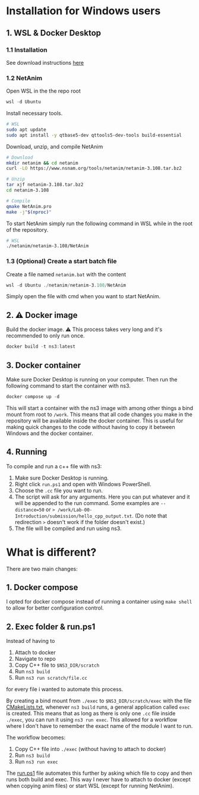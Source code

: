 # Installation for Windows users

## 1. WSL & Docker Desktop

### 1.1 Installation
See download instructions [here](/README.md#1-install-prerequisites)

### 1.2 NetAnim
Open WSL in the the repo root

```powershell
wsl -d Ubuntu
```

Install necessary tools.

```bash
# WSL
sudo apt update
sudo apt install -y qtbase5-dev qttools5-dev-tools build-essential
```

Download, unzip, and compile NetAnim

```bash
# Download
mkdir netanim && cd netanim
curl -LO https://www.nsnam.org/tools/netanim/netanim-3.108.tar.bz2

# Unzip
tar xjf netanim-3.108.tar.bz2
cd netanim-3.108

# Compile
qmake NetAnim.pro
make -j"$(nproc)"
```

To start NetAnim simply run the following command in WSL while in the root of the repository.

```bash
# WSL
./netanim/netanim-3.108/NetAnim
```

### 1.3 (Optional) Create a start batch file

Create a file named `netanim.bat` with the content

```powershell
wsl -d Ubuntu ./netanim/netanim-3.108/NetAnim
```

Simply open the file with cmd when you want to start NetAnim.

## 2. ⚠️ Docker image
Build the docker image. ⚠️ This process takes very long and it's recommended to only run once.

```powershell
docker build -t ns3:latest
```

## 3. Docker container
Make sure Docker Desktop is running on your computer. Then run the following command to start the container with ns3.

```powershell
docker compose up -d
```

This will start a container with the ns3 image with among other things a bind mount from root to `/work`. This means that all code changes you make in the repository will be available inside the docker container. This is useful for making quick changes to the code without having to copy it between Windows and the docker container.

## 4. Running
To compile and run a c++ file with ns3:
1. Make sure Docker Desktop is running.
2. Right click `run.ps1` and open with Windows PowerShell.
3. Choose the `.cc` file you want to run.
4. The script will ask for any arguments. Here you can put whatever and it will be appended to the run command. Some examples are `--distance=50` or `> /work/Lab-00-Introduction/submission/hello_cpp_output.txt`. (Do note that redirection `>` doesn't work if the folder doesn't exist.)
5. The file will be compiled and run using ns3.

# What is different?
There are two main changes:

## 1. Docker compose
I opted for docker compose instead of running a container using `make shell` to allow for better configuration control.

## 2. Exec folder & run.ps1
Instead of having to
1. Attach to docker
2. Navigate to repo
3. Copy C++ file to `$NS3_DIR/scratch`
4. Run `ns3 build`
5. Run `ns3 run scratch/file.cc`

for every file i wanted to automate this process.

By creating a bind mount from `./exec` to `$NS3_DIR/scratch/exec` with the file [CMakeLists.txt](/exec/CMakeLists.txt), whenever `ns3 build` runs, a general application called `exec` is created. This means that as long as there is only one `.cc` file inside `./exec`, you can run it using `ns3 run exec`. This allowed for a workflow where I don't have to remember the exact name of the module I want to run. 

The workflow becomes:

1. Copy C++ file into `./exec` (without having to attach to docker)
2. Run `ns3 build`
3. Run `ns3 run exec`

The [run.ps1](/run.ps1) file automates this further by asking which file to copy and then runs both build and exec. This way I never have to attach to docker (except when copying anim files) or start WSL (except for running NetAnim).